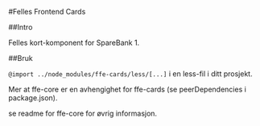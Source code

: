 #Felles Frontend Cards

##Intro

Felles kort-komponent for SpareBank 1.

##Bruk

<code>@import ../node_modules/ffe-cards/less/[...]</code> i en less-fil i ditt prosjekt.

Mer at ffe-core er en avhengighet for ffe-cards (se peerDependencies i package.json).

se readme for ffe-core for øvrig informasjon.
